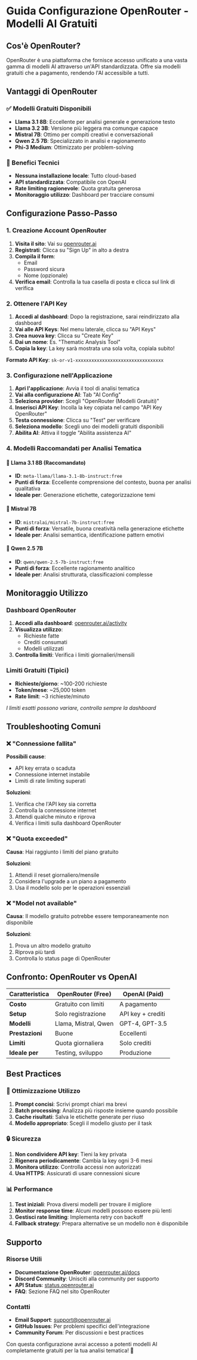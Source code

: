 # Guida Configurazione OpenRouter - Modelli AI Gratuiti

## Cos'è OpenRouter?

OpenRouter è una piattaforma che fornisce accesso unificato a una vasta gamma di modelli AI attraverso un'API standardizzata. Offre sia modelli gratuiti che a pagamento, rendendo l'AI accessibile a tutti.

## Vantaggi di OpenRouter

### ✅ Modelli Gratuiti Disponibili
- **Llama 3.1 8B**: Eccellente per analisi generale e generazione testo
- **Llama 3.2 3B**: Versione più leggera ma comunque capace
- **Mistral 7B**: Ottimo per compiti creativi e conversazionali
- **Qwen 2.5 7B**: Specializzato in analisi e ragionamento
- **Phi-3 Medium**: Ottimizzato per problem-solving

### 🚀 Benefici Tecnici
- **Nessuna installazione locale**: Tutto cloud-based
- **API standardizzata**: Compatibile con OpenAI
- **Rate limiting ragionevole**: Quota gratuita generosa
- **Monitoraggio utilizzo**: Dashboard per tracciare consumi

## Configurazione Passo-Passo

### 1. Creazione Account OpenRouter

1. **Visita il sito**: Vai su [openrouter.ai](https://openrouter.ai)
2. **Registrati**: Clicca su "Sign Up" in alto a destra
3. **Compila il form**:
   - Email
   - Password sicura
   - Nome (opzionale)
4. **Verifica email**: Controlla la tua casella di posta e clicca sul link di verifica

### 2. Ottenere l'API Key

1. **Accedi al dashboard**: Dopo la registrazione, sarai reindirizzato alla dashboard
2. **Vai alle API Keys**: Nel menu laterale, clicca su "API Keys"
3. **Crea nuova key**: Clicca su "Create Key"
4. **Dai un nome**: Es. "Thematic Analysis Tool"
5. **Copia la key**: La key sarà mostrata una sola volta, copiala subito!

**Formato API Key**: `sk-or-v1-xxxxxxxxxxxxxxxxxxxxxxxxxxxxxxxxx`

### 3. Configurazione nell'Applicazione

1. **Apri l'applicazione**: Avvia il tool di analisi tematica
2. **Vai alla configurazione AI**: Tab "AI Config"
3. **Seleziona provider**: Scegli "OpenRouter (Modelli Gratuiti)"
4. **Inserisci API Key**: Incolla la key copiata nel campo "API Key OpenRouter"
5. **Testa connessione**: Clicca su "Test" per verificare
6. **Seleziona modello**: Scegli uno dei modelli gratuiti disponibili
7. **Abilita AI**: Attiva il toggle "Abilita assistenza AI"

### 4. Modelli Raccomandati per Analisi Tematica

#### 🥇 **Llama 3.1 8B** (Raccomandato)
- **ID**: `meta-llama/llama-3.1-8b-instruct:free`
- **Punti di forza**: Eccellente comprensione del contesto, buona per analisi qualitativa
- **Ideale per**: Generazione etichette, categorizzazione temi

#### 🥈 **Mistral 7B**
- **ID**: `mistralai/mistral-7b-instruct:free`
- **Punti di forza**: Versatile, buona creatività nella generazione etichette
- **Ideale per**: Analisi semantica, identificazione pattern emotivi

#### 🥉 **Qwen 2.5 7B**
- **ID**: `qwen/qwen-2.5-7b-instruct:free`
- **Punti di forza**: Eccellente ragionamento analitico
- **Ideale per**: Analisi strutturata, classificazioni complesse

## Monitoraggio Utilizzo

### Dashboard OpenRouter
1. **Accedi alla dashboard**: [openrouter.ai/activity](https://openrouter.ai/activity)
2. **Visualizza utilizzo**: 
   - Richieste fatte
   - Crediti consumati
   - Modelli utilizzati
3. **Controlla limiti**: Verifica i limiti giornalieri/mensili

### Limiti Gratuiti (Tipici)
- **Richieste/giorno**: ~100-200 richieste
- **Token/mese**: ~25,000 token
- **Rate limit**: ~3 richieste/minuto

*I limiti esatti possono variare, controlla sempre la dashboard*

## Troubleshooting Comuni

### ❌ "Connessione fallita"
**Possibili cause**:
- API key errata o scaduta
- Connessione internet instabile
- Limiti di rate limiting superati

**Soluzioni**:
1. Verifica che l'API key sia corretta
2. Controlla la connessione internet
3. Attendi qualche minuto e riprova
4. Verifica i limiti sulla dashboard OpenRouter

### ❌ "Quota exceeded"
**Causa**: Hai raggiunto i limiti del piano gratuito

**Soluzioni**:
1. Attendi il reset giornaliero/mensile
2. Considera l'upgrade a un piano a pagamento
3. Usa il modello solo per le operazioni essenziali

### ❌ "Model not available"
**Causa**: Il modello gratuito potrebbe essere temporaneamente non disponibile

**Soluzioni**:
1. Prova un altro modello gratuito
2. Riprova più tardi
3. Controlla lo status page di OpenRouter

## Confronto: OpenRouter vs OpenAI

| Caratteristica | OpenRouter (Free) | OpenAI (Paid) |
|----------------|-------------------|---------------|
| **Costo** | Gratuito con limiti | A pagamento |
| **Setup** | Solo registrazione | API key + crediti |
| **Modelli** | Llama, Mistral, Qwen | GPT-4, GPT-3.5 |
| **Prestazioni** | Buone | Eccellenti |
| **Limiti** | Quota giornaliera | Solo crediti |
| **Ideale per** | Testing, sviluppo | Produzione |

## Best Practices

### 🎯 Ottimizzazione Utilizzo
1. **Prompt concisi**: Scrivi prompt chiari ma brevi
2. **Batch processing**: Analizza più risposte insieme quando possibile
3. **Cache risultati**: Salva le etichette generate per riuso
4. **Modello appropriato**: Scegli il modello giusto per il task

### 🔒 Sicurezza
1. **Non condividere API key**: Tieni la key privata
2. **Rigenera periodicamente**: Cambia la key ogni 3-6 mesi
3. **Monitora utilizzo**: Controlla accessi non autorizzati
4. **Usa HTTPS**: Assicurati di usare connessioni sicure

### 📊 Performance
1. **Test iniziali**: Prova diversi modelli per trovare il migliore
2. **Monitor response time**: Alcuni modelli possono essere più lenti
3. **Gestisci rate limiting**: Implementa retry con backoff
4. **Fallback strategy**: Prepara alternative se un modello non è disponibile

## Supporto

### Risorse Utili
- **Documentazione OpenRouter**: [openrouter.ai/docs](https://openrouter.ai/docs)
- **Discord Community**: Unisciti alla community per supporto
- **API Status**: [status.openrouter.ai](https://status.openrouter.ai)
- **FAQ**: Sezione FAQ nel sito OpenRouter

### Contatti
- **Email Support**: support@openrouter.ai
- **GitHub Issues**: Per problemi specifici dell'integrazione
- **Community Forum**: Per discussioni e best practices

Con questa configurazione avrai accesso a potenti modelli AI completamente gratuiti per la tua analisi tematica! 🚀
